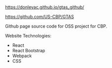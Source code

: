 https://donleyac.github.io/gtas_github/

https://github.com/US-CBP/GTAS

Github page source code for OSS project for CBP. 

Website Technologies:
- React
- React Bootstrap
- Webpack
- CSS
